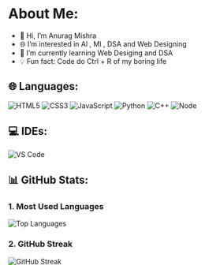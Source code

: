 # About Me:
- 👋 Hi, I’m Anurag Mishra
- 🌐 I’m interested in Al , Ml , DSA and Web Designing
- 📖 I’m currently learning Web Desiging and DSA
- 💡 Fun fact: Code do Ctrl  + R of my boring life

## 🌐 Languages:
![HTML5](https://img.shields.io/badge/-HTML5-E34F26?style=for-the-badge&logo=html5&logoColor=white)
![CSS3](https://img.shields.io/badge/-CSS3-1572B6?style=for-the-badge&logo=css3&logoColor=white)
![JavaScript](https://img.shields.io/badge/-JavaScript-F7DF1E?style=for-the-badge&logo=javascript&logoColor=black)
![Python](https://img.shields.io/badge/-Python-3776AB?style=for-the-badge&logo=python&logoColor=white)
![C++](https://img.shields.io/badge/-C++-00599C?style=for-the-badge&logo=cplusplus&logoColor=white) 
![Node](https://img.shields.io/badge/-Node-00599C?style=for-the-badge&logo=cplusplus&logoColor=white) 

## 💻 IDEs:
![VS Code](https://img.shields.io/badge/-VS_Code-007ACC?style=for-the-badge&logo=visual-studio-code&logoColor=white)

 ## 📊 GitHub Stats:

### 1. Most Used Languages
![Top Languages](https://github-readme-stats.vercel.app/api/top-langs/?username=Anurag-Mishra2006&layout=compact&theme=radical&hide=c&hide_title=true)


### 2. GitHub Streak
![GitHub Streak](https://github-readme-streak-stats.herokuapp.com/?user=Anurag-Mishra2006&theme=radical)
 
